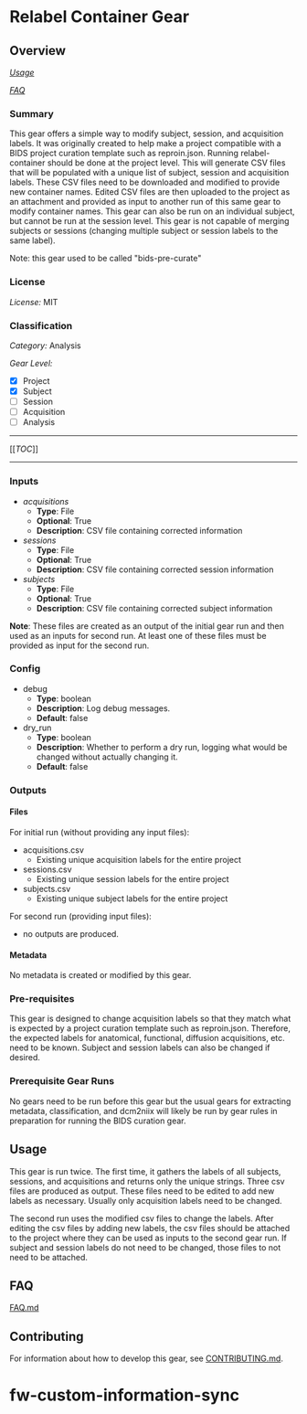 # Relabel Container Gear

## Overview

*[Usage](#usage)*

*[FAQ](#faq)*

### Summary

This gear offers a simple way to modify subject, session, and acquisition labels. It was originally created to help make a project compatible with a BIDS project curation template such as reproin.json. Running relabel-container should be done at the project level.  This will generate CSV files that will be populated with a unique list of subject, session and acquisition labels.  These CSV files need to be downloaded and modified to provide new container names. Edited CSV files are then uploaded to the project as an attachment and provided as input to another run of this same gear to modify container names.  This gear can also be run on an individual subject, but cannot be run at the session level.  This gear is not capable of merging subjects or sessions (changing multiple subject or session labels to the same label).

Note: this gear used to be called "bids-pre-curate"

### License 

*License:* MIT

### Classification

*Category:* Analysis

*Gear Level:*

- [X] Project
- [X] Subject
- [ ] Session
- [ ] Acquisition
- [ ] Analysis

----

[[_TOC_]]

----

### Inputs

* *acquisitions*
    - **Type**: File
    - **Optional**: True
    - **Description**: CSV file containing corrected information
* *sessions*
    - **Type**: File
    - **Optional**: True
    - **Description**: CSV file containing corrected session information
* *subjects*
    - **Type**: File
    - **Optional**: True
    - **Description**: CSV file containing corrected subject information

**Note**: These files are created as an output of the initial gear run and then used as an inputs for second run.  At least one of these files must be provided as input for the second run.

### Config

* debug
    - **Type**: boolean
    - **Description**: Log debug messages.
    - **Default**: false
* dry_run
    - **Type**: boolean
    - **Description**: Whether to perform a dry run, logging what would be changed without actually changing it.
    - **Default**: false

### Outputs

#### Files

For initial run (without providing any input files):
- acquisitions.csv
  - Existing unique acquisition labels for the entire project
- sessions.csv
  - Existing unique session labels for the entire project
- subjects.csv
  - Existing unique subject labels for the entire project

For second run (providing input files):
- no outputs are produced.

#### Metadata

No metadata is created or modified by this gear.

### Pre-requisites

This gear is designed to change acquisition labels so that they match what is expected by a project curation template such as reproin.json.  Therefore, the expected labels for anatomical, functional, diffusion acquisitions, etc. need to be known.  Subject and session labels can also be changed if desired.

### Prerequisite Gear Runs

No gears need to be run before this gear but the usual gears for extracting metadata, classification, and dcm2niix will likely be run by gear rules in preparation for running the BIDS curation gear.

## Usage

This gear is run twice.  The first time, it gathers the labels of all subjects, sessions, and acquisitions and returns only the unique strings.  Three csv files are produced as output.  These files need to be edited to add new labels as necessary.  Usually only acquisition labels need to be changed.  

The second run uses the modified csv files to change the labels.  After editing the csv files by adding new labels, the csv files should be attached to the project where they can be used as inputs to the second gear run.  If subject and session labels do not need to be changed, those files to not need to be attached.

## FAQ

[FAQ.md](FAQ.md)

## Contributing

For information about how to develop this gear, see [CONTRIBUTING.md](CONTRIBUTING.md).
<!-- markdownlint-disable-file -->
# fw-custom-information-sync

